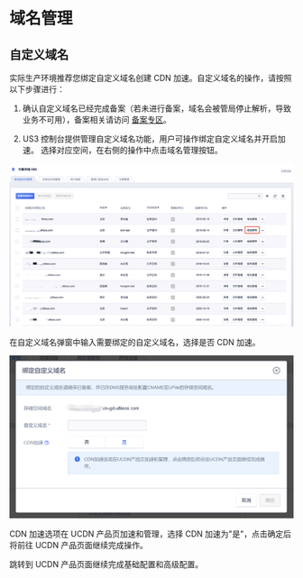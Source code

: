 

# 域名管理

## 自定义域名

实际生产环境推荐您绑定自定义域名创建 CDN 加速。自定义域名的操作，请按照以下步骤进行：

1. 确认自定义域名已经完成备案（若未进行备案，域名会被管局停止解析，导致业务不可用），备案相关请访问 [备案专区](https://www.ucloud.cn/site/beian/index.html)。

2. US3 控制台提供管理自定义域名功能，用户可操作绑定自定义域名并开启加速。
选择对应空间，在右侧的操作中点击域名管理按钮。

![](/images/guide/自定义域名.png)

在自定义域名弹窗中输入需要绑定的自定义域名，选择是否 CDN 加速。

![](/images/域名管理3.png)

CDN 加速选项在 UCDN 产品页加速和管理，选择 CDN 加速为"是"，点击确定后将前往 UCDN 产品页面继续完成操作。

跳转到 UCDN 产品页面继续完成基础配置和高级配置。
